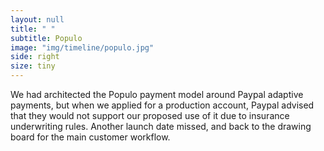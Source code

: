```yaml
---
layout: null
title: " "
subtitle: Populo
image: "img/timeline/populo.jpg"
side: right
size: tiny
---
```

We had architected the Populo payment model around Paypal adaptive payments, but when we applied for a production account, Paypal advised that they would not support our proposed use of it due to insurance underwriting rules. Another launch date missed, and back to the drawing board for the main customer workflow.